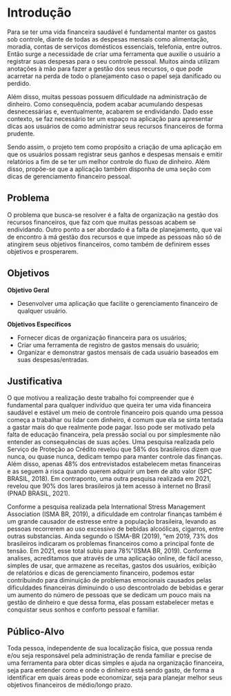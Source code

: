 # Introdução

Para se ter uma vida financeira saudável é fundamental manter os gastos sob controle, diante de todas as despesas mensais como alimentação, moradia, contas de serviços domésticos essenciais, telefonia, entre outros. Então surge a necessidade de criar uma ferramenta que auxilie o usuário a registrar suas despesas para o seu controle pessoal. Muitos ainda utilizam anotações à mão para fazer a gestão dos seus recursos, o que pode acarretar na perda de todo o planejamento caso o papel seja danificado ou perdido.

Além disso, muitas pessoas possuem dificuldade na administração de dinheiro. Como consequência, podem acabar acumulando despesas desnecessárias e, eventualmente, acabarem se endividando. Dado esse contexto, se faz necessário ter um espaço na aplicação para apresentar dicas aos usuários de como administrar seus recursos financeiros de forma prudente.

Sendo assim, o projeto tem como propósito a criação de uma aplicação em que os usuários possam registrar seus ganhos e despesas mensais e emitir relatórios a fim de se ter um melhor controle do fluxo de dinheiro. Além disso, propõe-se que a aplicação também disponha de uma seção com dicas de gerenciamento financeiro pessoal.

## Problema

O problema que busca-se resolver é a falta de organização na gestão dos recursos financeiros, que faz com que muitas pessoas acabem se endividando. Outro ponto a ser abordado é a falta de planejamento, que vai de encontro à má gestão dos recursos e que impede as pessoas não só de atingirem seus objetivos financeiros, como também de definirem esses objetivos e prosperarem.

## Objetivos

**Objetivo Geral**
- Desenvolver uma aplicação que facilite o gerenciamento financeiro de qualquer usuário.

**Objetivos Específicos**
- Fornecer dicas de organização financeira para os usuários;
- Criar uma ferramenta de registro de gastos mensais do usuário;
- Organizar e demonstrar gastos mensais de cada usuário baseados em suas despesas/entradas.

## Justificativa

 O que motivou a realização deste trabalho foi compreender que é fundamental para qualquer indivíduo que queira ter uma vida financeira saudável e estável um meio de controle financeiro pois quando uma pessoa começa a trabalhar ou lidar com dinheiro, é comum que ela se sinta tentada a gastar mais do que realmente pode pagar. Isso pode ser motivado pela falta de educação financeira, pela pressão social ou por simplesmente não entender as consequências de suas ações.
 Uma pesquisa realizada pelo Serviço de Proteção ao Crédito revelou que 58% dos brasileiros dizem que nunca, ou quase nunca, dedicam tempo 
para manter controle das finanças. Além disso, apenas 48% dos entrevistados estabelecem metas financeiras e as seguem à risca quando querem 
adquirir um bem de alto valor (SPC BRASIL, 2018). Em contraponto, uma outra pesquisa realizada em 2021, revelou que 90% dos lares brasileiros já tem
acesso à internet no Brasil (PNAD BRASIL, 2021). 

Conforme a pesquisa realizada pela International Stress Management Association (ISMA BR, 2019), a dificuldade em controlar finanças também é um grande causador de estresse entre a população brasileira, levando as pessoas recorrerem ao uso excessivo de bebidas alcoólicas, cigarros, entre outras substancias. Ainda segundo o ISMA-BR (2019), “em 2019, 73% dos brasileiros indicaram os problemas financeiros como a principal fonte de tensão. Em 2021, esse total subiu para 78%”(ISMA BR, 2019).
Conforme analises, acreditamos que através de uma aplicação online, de fácil acesso, simples de usar, que armazene as receitas, gastos dos usuários, exibição de relatórios e dicas de gerenciamento financeiro, podemos estar contribuindo para diminuição de problemas emocionais causados pelas dificuldades financeiras diminuindo o uso descontrolado de bebidas e gerar um aumento do número de pessoas que se dedicam um pouco mais na gestão de dinheiro e que dessa forma, elas possam estabelecer metas e conquistar seus sonhos e conforto pessoal e familiar.

## Público-Alvo

Toda pessoa, independente de sua localização física, que possua renda e/ou seja responsável pela administração de renda familiar e precise de uma ferramenta para obter dicas simples e ajuda na organização financeira, seja para entender como e onde o dinheiro está sendo gasto, de forma a identificar em quais áreas pode economizar, seja para planejar melhor seus objetivos financeiros de médio/longo prazo.
